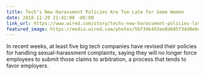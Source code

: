 ```yaml
---
title: Tech’s New Harassment Policies Are Too Late for Some Women
date: 2018-11-20 21:42:00 -06:00
link_url: https://www.wired.com/story/techs-new-harassment-policies-late-some-women/
featured_image: https://media.wired.com/photos/5bf34b493ee8d605f3dd0e6e/191:100/pass/GoogleWalkout-Biz-1056016730.jpg
---
```


In recent weeks, at least five big tech companies have revised their policies for handling sexual-harassment complaints, saying they will no longer force employees to submit those claims to arbitration, a process that tends to favor employers.